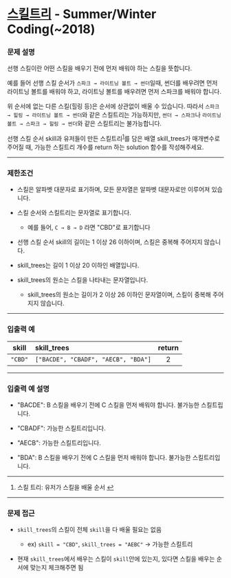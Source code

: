 # [스킬트리](https://programmers.co.kr/learn/courses/30/lessons/49993) - Summer/Winter Coding(~2018)

### 문제 설명

선행 스킬이란 어떤 스킬을 배우기 전에 먼저 배워야 하는 스킬을 뜻합니다.

예를 들어 선행 스킬 순서가 `스파크 → 라이트닝 볼트 → 썬더`일때, 썬더를 배우려면 먼저 라이트닝 볼트를 배워야 하고, 라이트닝 볼트를 배우려면 먼저 스파크를 배워야 합니다.

위 순서에 없는 다른 스킬(힐링 등)은 순서에 상관없이 배울 수 있습니다. 따라서 `스파크 → 힐링 → 라이트닝 볼트 → 썬더`와 같은 스킬트리는 가능하지만, `썬더 → 스파크`나 `라이트닝 볼트 → 스파크 → 힐링 → 썬더`와 같은 스킬트리는 불가능합니다.

선행 스킬 순서 skill과 유저들이 만든 스킬트리<sup><a id = "one" href = "explain">1</a></sup>를 담은 배열 skill_trees가 매개변수로 주어질 때, 가능한 스킬트리 개수를 return 하는 solution 함수를 작성해주세요.

---

### 제한조건

  - 스킬은 알파벳 대문자로 표기하며, 모든 문자열은 알파벳 대문자로만 이루어져 있습니다.

  - 스킬 순서와 스킬트리는 문자열로 표기합니다.

    - 예를 들어, `C → B → D` 라면 "CBD"로 표기합니다

  - 선행 스킬 순서 skill의 길이는 1 이상 26 이하이며, 스킬은 중복해 주어지지 않습니다.

  - skill_trees는 길이 1 이상 20 이하인 배열입니다.

  - skill_trees의 원소는 스킬을 나타내는 문자열입니다.

    - skill_trees의 원소는 길이가 2 이상 26 이하인 문자열이며, 스킬이 중복해 주어지지 않습니다.

---

### 입출력 예

|  skill  | skill_trees                         | return |
| :-----: | :---------------------------------- | :----: |
| `"CBD"` | `["BACDE", "CBADF", "AECB", "BDA"]` |   2    |

---

### 입출력 예 설명

  - "BACDE": B 스킬을 배우기 전에 C 스킬을 먼저 배워야 합니다. 불가능한 스킬트립니다.

  - "CBADF": 가능한 스킬트리입니다.

  - "AECB": 가능한 스킬트리입니다.

  - "BDA": B 스킬을 배우기 전에 C 스킬을 먼저 배워야 합니다. 불가능한 스킬트리입니다.

---

  1. 스킬 트리: 유저가 스킬을 배울 순서 <a id = "explain" href = "one">↩</a>

---

### 문제 접근

  - `skill_trees`의 스킬이 전체 `skill`을 다 배울 필요는 없음

    - ex) `skill = "CBD"`, `skill_trees = "AEBC"` -> 가능한 스킬트리

  - 현재 `skill_trees`에서 배우는 스킬이 `skill`안에 있는지, 있다면 스킬을 배우는 순서에 맞는지 체크해주면 됨